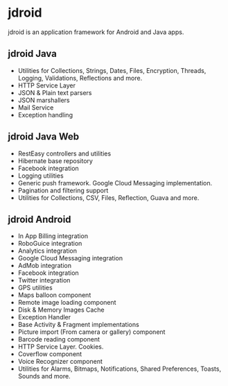 jdroid
======

jdroid is an application framework for Android and Java apps.

jdroid Java
-----------
* Utilities for Collections, Strings, Dates, Files, Encryption, Threads, Logging, Validations, Reflections and more.
* HTTP Service Layer
* JSON & Plain text parsers
* JSON marshallers
* Mail Service
* Exception handling


jdroid Java Web
---------------
* RestEasy controllers and utilities
* Hibernate base repository
* Facebook integration
* Logging utilities
* Generic push framework. Google Cloud Messaging implementation.
* Pagination and filtering support
* Utilities for Collections, CSV, Files, Reflection, Guava and more.


jdroid Android
--------------
* In App Billing integration
* RoboGuice integration
* Analytics integration
* Google Cloud Messaging integration
* AdMob integration
* Facebook integration
* Twitter integration
* GPS utilities
* Maps balloon component
* Remote image loading component
* Disk & Memory Images Cache
* Exception Handler
* Base Activity & Fragment implementations
* Picture import (From camera or gallery) component
* Barcode reading component
* HTTP Service Layer. Cookies.
* Coverflow component
* Voice Recognizer component
* Utilities for Alarms, Bitmaps, Notifications, Shared Preferences, Toasts, Sounds and more.

